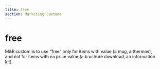 ```yaml
---
title: free
section: Marketing Customs
---
```

# free

M&R custom is to use “free” only for items with value (a mug, a thermos), and not for items with no price value (a brochure download, an information kit).

